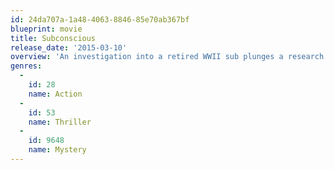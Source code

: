 ```yaml
---
id: 24da707a-1a48-4063-8846-85e70ab367bf
blueprint: movie
title: Subconscious
release_date: '2015-03-10'
overview: 'An investigation into a retired WWII sub plunges a research team into a supernatural journey across the dark abyss of time - with history hanging in the balance.'
genres:
  -
    id: 28
    name: Action
  -
    id: 53
    name: Thriller
  -
    id: 9648
    name: Mystery
---
```

